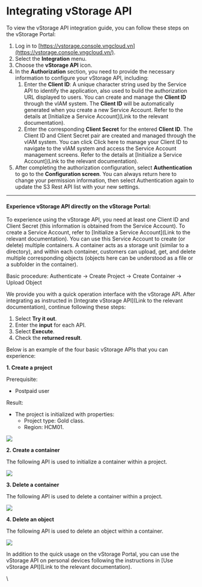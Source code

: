 # Integrating vStorage API

To view the vStorage API integration guide, you can follow these steps on the vStorage Portal:

1. Log in to [https://vstorage.console.vngcloud.vn](https://vstorage.console.vngcloud.vn/).
2. Select the **Integration** menu.
3. Choose the **vStorage API** icon.
4. In the **Authorization** section, you need to provide the necessary information to configure your vStorage API, including:
   1. Enter the **Client ID**: A unique character string used by the Service API to identify the application, also used to build the authorization URL displayed to users. You can create and manage the **Client ID** through the vIAM system. The **Client ID** will be automatically generated when you create a new Service Account. Refer to the details at \[Initialize a Service Account]\(Link to the relevant documentation).
   2. Enter the corresponding **Client Secret** for the entered **Client ID**. The Client ID and Client Secret pair are created and managed through the vIAM system. You can click Click here to manage your Client ID to navigate to the vIAM system and access the Service Account management screens. Refer to the details at \[Initialize a Service Account]\(Link to the relevant documentation).
5. After completing the authorization configuration, select **Authentication** to go to the **Configuration screen**. You can always return here to change your permission information, then select Authentication again to update the S3 Rest API list with your new settings.

***

#### Experience vStorage API directly on the vStorage Portal: <a href="#integratingvstorageapi-experiencevstorageapidirectlyonthevstorageportal" id="integratingvstorageapi-experiencevstorageapidirectlyonthevstorageportal"></a>

To experience using the vStorage API, you need at least one Client ID and Client Secret (this information is obtained from the Service Account). To create a Service Account, refer to \[Initialize a Service Account]\(Link to the relevant documentation). You can use this Service Account to create (or delete) multiple containers. A container acts as a storage unit (similar to a directory), and within each container, customers can upload, get, and delete multiple corresponding objects (objects here can be understood as a file or a subfolder in the container).

Basic procedure: Authenticate -> Create Project -> Create Container -> Upload Object

We provide you with a quick operation interface with the vStorage API. After integrating as instructed in \[Integrate vStorage API]\(Link to the relevant documentation), continue following these steps:

1. Select **Try it out**.
2. Enter the **input** for each API.
3. Select **Execute**.
4. Check the **returned result**.

Below is an example of the four basic vStorage APIs that you can experience:

**1. Create a project**

Prerequisite:

* Postpaid user

Result:

* The project is initialized with properties:
  * Project type: Gold class.
  * Region: HCM01.

![](https://docs.vngcloud.vn/download/attachments/69468565/image2023-7-17\_11-26-39.png?version=1\&modificationDate=1703571651000\&api=v2)

**2. Create a container**

The following API is used to initialize a container within a project.

![](https://docs.vngcloud.vn/download/attachments/69468565/image2023-7-17\_11-27-51.png?version=1\&modificationDate=1703571651000\&api=v2)

**3. Delete a container**

The following API is used to delete a container within a project.

![](https://docs.vngcloud.vn/download/attachments/69468565/image2023-7-17\_11-32-37.png?version=1\&modificationDate=1703571651000\&api=v2)

**4. Delete an object**

The following API is used to delete an object within a container.

![](https://docs.vngcloud.vn/download/attachments/69468565/image2023-7-17\_11-33-32.png?version=1\&modificationDate=1703571651000\&api=v2)

In addition to the quick usage on the vStorage Portal, you can use the vStorage API on personal devices following the instructions in \[Use vStorage API]\(Link to the relevant documentation).

\
